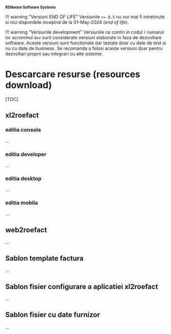 
<small>**RENware Software Systems**</small>

<!--NOTE: DISCLAIMER -->

!!! warning "Versiuni END OF LIFE"
    Versiunile `<= 0.5` nu vor mai fi intretinute si nici disponibile incepind de la 01-May-2024 (*end of life*).

!!! warning "Versiunile development"
    Versiunile ce contin in codul / numarul lor acronimul `dev` sunt considerate versiuni elaborate in faza de dezvoltare software.
    Aceste versiuni sunt functionale dar testate doar cu date de test si nu cu date de business.
    Se recomanda a folosi aceste versiuni doar pentru dezvoltari proprii sau integrari cu alte sisteme.


# Descarcare resurse (resources download)

[TOC]


## xl2roefact

### editia consola
...
### editia developer
...
### editia desktop
...
### editia mobila
...




## web2roefact
...





## Sablon template factura   <a id="sablon-template-factura"></a>
...





## Sablon fisier configurare a aplicatiei xl2roefact   <a id="sablon-fisier-configurare-a-aplicatiei-xl2roefact"></a>
...




## Sablon fisier cu date furnizor  <a id="sablon-fisier-cu-date-furnizor"></a>
...





